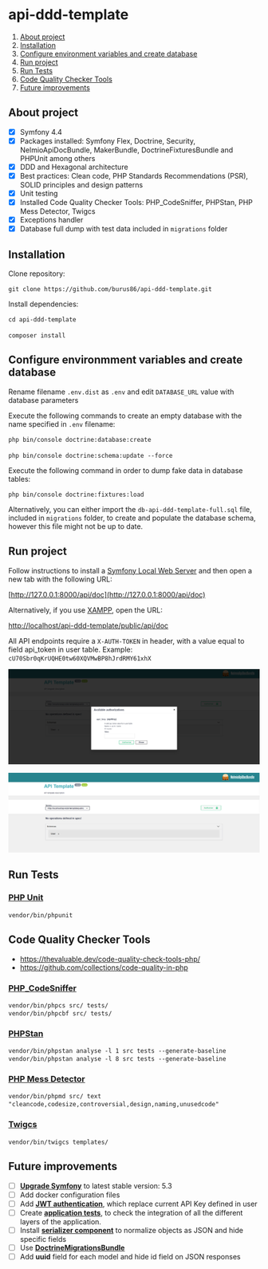 # api-ddd-template

1. [About project](#about-project)
1. [Installation](#installation)
1. [Configure environment variables and create database](#configure-environmment-variables-and-create-database)
1. [Run project](#run-project)
1. [Run Tests](#run-tests)
1. [Code Quality Checker Tools](#code-quality-checker-tools)
1. [Future improvements](#future-improvements)

## About project
- [x] Symfony 4.4
- [x] Packages installed: Symfony Flex, Doctrine, Security, NelmioApiDocBundle, MakerBundle, DoctrineFixturesBundle and PHPUnit among others
- [x] DDD and Hexagonal architecture
- [x] Best practices: Clean code, PHP Standards Recommendations (PSR), SOLID principles and design patterns
- [x] Unit testing
- [x] Installed Code Quality Checker Tools: PHP_CodeSniffer, PHPStan, PHP Mess Detector, Twigcs
- [x] Exceptions handler
- [x] Database full dump with test data included in `migrations` folder

## Installation
Clone repository:

    git clone https://github.com/burus86/api-ddd-template.git

Install dependencies:

    cd api-ddd-template

    composer install

## Configure environmment variables and create database

Rename filename `.env.dist` as `.env` and edit `DATABASE_URL` value with database parameters

Execute the following commands to create an empty database with the name specified in `.env` filename:

    php bin/console doctrine:database:create

    php bin/console doctrine:schema:update --force

Execute the following command in order to dump fake data in database tables:
    
    php bin/console doctrine:fixtures:load

Alternatively, you can either import the `db-api-ddd-template-full.sql` file, included in `migrations` folder, to create and populate the database schema, however this file might not be up to date.

## Run project

Follow instructions to install a [Symfony Local Web Server](https://symfony.com/doc/4.4/setup/symfony_server.html) and then open a new tab with the following URL: 

[http://127.0.0.1:8000/api/doc](http://127.0.0.1:8000/api/doc)

Alternatively, if you use [XAMPP](https://www.apachefriends.org/es/download.html), open the URL:

[http://localhost/api-ddd-template/public/api/doc](http://localhost/api-ddd-template/public/api/doc)

All API endpoints require a `X-AUTH-TOKEN` in header, with a value equal to field api_token in user table. Example: `cU70Sbr0qKrUQHE0tw60XQVMwBP8hJrdRMY61xhX`

![Captura](public/api_authorization.png)

![Captura](public/api_endpoints.png)

## Run Tests

### [PHP Unit](https://github.com/sebastianbergmann/phpunit)

    vendor/bin/phpunit

## Code Quality Checker Tools

- https://thevaluable.dev/code-quality-check-tools-php/
- https://github.com/collections/code-quality-in-php

### [PHP_CodeSniffer](https://github.com/squizlabs/php_codesniffer)

    vendor/bin/phpcs src/ tests/
    vendor/bin/phpcbf src/ tests/

### [PHPStan](https://github.com/phpstan/phpstan)

    vendor/bin/phpstan analyse -l 1 src tests --generate-baseline
    vendor/bin/phpstan analyse -l 8 src tests --generate-baseline

### [PHP Mess Detector](https://github.com/phpmd/phpmd)

    vendor/bin/phpmd src/ text "cleancode,codesize,controversial,design,naming,unusedcode"

### [Twigcs](https://github.com/friendsoftwig/twigcs)

    vendor/bin/twigcs templates/

## Future improvements

- [ ] **[Upgrade Symfony](https://symfony.com/releases)** to latest stable version: 5.3
- [ ] Add docker configuration files
- [ ] Add **[JWT authentication](https://github.com/lexik/LexikJWTAuthenticationBundle)**, which replace current API Key defined in user
- [ ] Create **[application tests](https://symfony.com/doc/current/testing.html#application-tests)**, to check the integration of all the different layers of the application.
- [ ] Install **[serializer component](https://symfony.com/doc/current/components/serializer.html#installation)** to normalize objects as JSON and hide specific fields
- [ ] Use **[DoctrineMigrationsBundle](https://symfony.com/doc/current/bundles/DoctrineMigrationsBundle/index.html#usage)**
- [ ] Add **uuid** field for each model and hide id field on JSON responses
